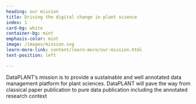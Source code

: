 ```yaml
---
heading: our mission
title: Driving the digital change in plant science
index: 1
card-bg: white
container-bg: mint
emphasis-color: mint
image: /images/mission.svg
learn-more-link: content/learn-more/our-mission.html
text-position: left

---
```


DataPLANT’s mission is to provide a sustainable and well annotated data management platform for plant sciences. DataPLANT will pave the way from classical paper publication to pure data publication including the annotated research context
